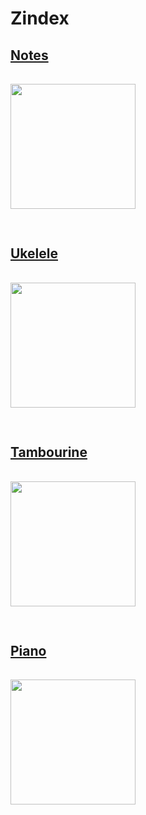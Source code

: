 # Zindex

## [Notes](https://cssbattle.dev/play/77)

<img src="https://cssbattle.dev/targets/77.png">

```html

```

## [Ukelele](https://cssbattle.dev/play/78)

<img src="https://cssbattle.dev/targets/78.png">

```html

```

## [Tambourine](https://cssbattle.dev/play/79)

<img src="https://cssbattle.dev/targets/79.png">

```html

```

## [Piano](https://cssbattle.dev/play/80)

<img src="https://cssbattle.dev/targets/80.png">

```html

```

<style>
    img{
        width: 200px;
        margin: 1rem 0;
    }
</style>
